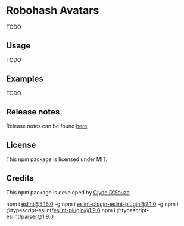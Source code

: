 # Robohash Avatars
TODO

## Usage  
TODO
   
## Examples 
TODO

## Release notes 
Release notes can be found [here](https://github.com/ClydeDz/robohash-avatars-npm/releases).   

## License
This npm package is licensed under MIT.  

## Credits  
This npm package is developed by [Clyde D'Souza](https://clydedsouza.net).  

npm i eslint@5.16.0 -g 
npm i eslint-plugin-eslint-plugin@2.1.0 -g
npm i @typescript-eslint/eslint-plugin@1.9.0 
npm i @typescript-eslint/parser@1.9.0
